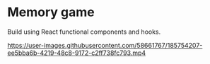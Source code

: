 # Memory game

Build using React functional components and hooks.



https://user-images.githubusercontent.com/58661767/185754207-ee5bba6b-4219-48c8-9172-c2ff738fc793.mp4


